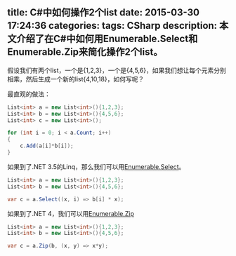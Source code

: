 title: C#中如何操作2个list
date: 2015-03-30 17:24:36
categories:
tags: CSharp
description: 本文介绍了在C#中如何用Enumerable.Select和Enumerable.Zip来简化操作2个list。
---

假设我们有两个list，一个是{1,2,3}，一个是{4,5,6}，如果我们想让每个元素分别相乘，然后生成一个新的list{4,10,18}，如何写呢？

最直观的做法：

```c#
List<int> a = new List<int>(){1,2,3};
List<int> b = new List<int>(){4,5,6};
List<int> c = new List<int>();

for (int i = 0; i < a.Count; i++)
{
	c.Add(a[i]*b[i]);
}
```

如果到了.NET 3.5的Linq，那么我们可以用[Enumerable.Select](https://msdn.microsoft.com/en-us/library/vstudio/system.linq.enumerable.select%28v=vs.110%29.aspx)。
```c#
List<int> a = new List<int>(){1,2,3};
List<int> b = new List<int>(){4,5,6};

var c = a.Select((x, i) => b[i] * x);
```

如果到了.NET 4，我们可以用[Enumerable.Zip](https://msdn.microsoft.com/en-us/library/vstudio/dd267698%28v=vs.110%29.aspx)

```c#
List<int> a = new List<int>(){1,2,3};
List<int> b = new List<int>(){4,5,6};

var c = a.Zip(b, (x, y) => x*y);
```